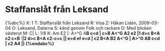 # Staffanslåt från Leksand

{%abc%}
X: 1
T: Staffanslåt från Leksand
R: Visa
Z: Håkan Lidén, 2009-03-04
O: Leksand, Dalarna
S: känd genom Folk och rackare
D: Med blicken västerut
M: C|
L: 1/8
K: Am
E2 |: A>^G A<B c>B c<d | c>B A<^G A2 e2 |1 d>c B<A c2 c<B :|2 d>c B<A c2-c<c ||
e>d e<f g>f e<d | c2 B<A B2 A<^G | A>^G A<B c>B c<d | c2 A4 |]
{%endabc%}

